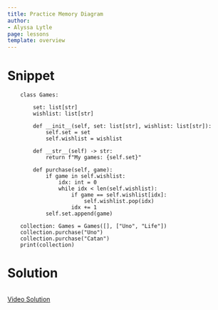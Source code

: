```yaml
---
title: Practice Memory Diagram
author:
- Alyssa Lytle
page: lessons
template: overview
---
```


# Snippet

```
    class Games:
        
        set: list[str]
        wishlist: list[str]
        
        def __init__(self, set: list[str], wishlist: list[str]):
            self.set = set
            self.wishlist = wishlist
        
        def __str__(self) -> str:
            return f"My games: {self.set}"
        
        def purchase(self, game):
            if game in self.wishlist:
                idx: int = 0
                while idx < len(self.wishlist):
                    if game == self.wishlist[idx]:
                        self.wishlist.pop(idx)
                    idx += 1
            self.set.append(game)
            
    collection: Games = Games([], ["Uno", "Life"])
    collection.purchase("Uno")
    collection.purchase("Catan")
    print(collection)
```

# Solution



<img class="img-fluid" src="/static/practice-mem-diagrams/Boardgames.png" alt=""  /> 

[Video Solution](https://youtu.be/233MVVMYpDY)